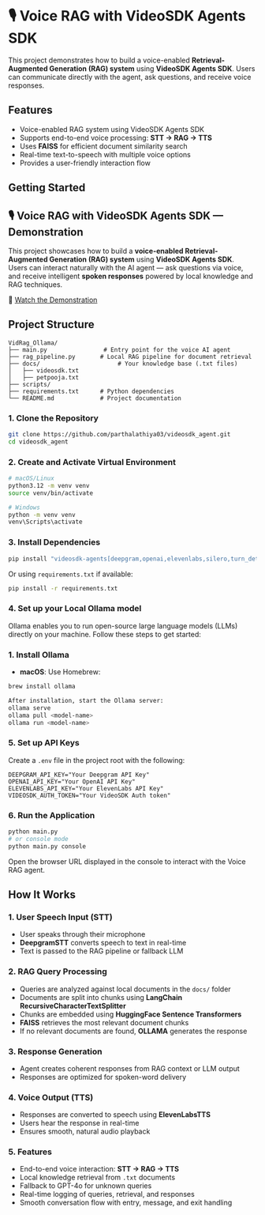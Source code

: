 # 🎙️ Voice RAG with VideoSDK Agents SDK

This project demonstrates how to build a voice-enabled **Retrieval-Augmented Generation (RAG) system** using **VideoSDK Agents SDK**. Users can communicate directly with the agent, ask questions, and receive voice responses.

## Features

- Voice-enabled RAG system using VideoSDK Agents SDK
- Supports end-to-end voice processing: **STT → RAG → TTS**
- Uses **FAISS** for efficient document similarity search
- Real-time text-to-speech with multiple voice options
- Provides a user-friendly interaction flow

## Getting Started
## 🎙️ Voice RAG with VideoSDK Agents SDK — Demonstration

This project showcases how to build a **voice-enabled Retrieval-Augmented Generation (RAG) system** using **VideoSDK Agents SDK**.  
Users can interact naturally with the AI agent — ask questions via voice, and receive intelligent **spoken responses** powered by local knowledge and RAG techniques.

🎥 [Watch the Demonstration](https://drive.google.com/file/d/1R6rTu84qz5HyDgXm6jXU9w2NqdOYr7js/view?usp=sharing)

      
## Project Structure

```
VidRag_Ollama/
├── main.py                # Entry point for the voice AI agent
├── rag_pipeline.py       # Local RAG pipeline for document retrieval
├── docs/                      # Your knowledge base (.txt files)
│   ├── videosdk.txt
│   ├── petpooja.txt
├── scripts/                
├── requirements.txt      # Python dependencies
└── README.md             # Project documentation
```
### 1. Clone the Repository

```bash
git clone https://github.com/parthalathiya03/videosdk_agent.git
cd videosdk_agent
```

### 2. Create and Activate Virtual Environment

```bash
# macOS/Linux
python3.12 -m venv venv
source venv/bin/activate

# Windows
python -m venv venv
venv\Scripts\activate
```

### 3. Install Dependencies

```bash
pip install "videosdk-agents[deepgram,openai,elevenlabs,silero,turn_detector]"
```

Or using `requirements.txt` if available:

```bash
pip install -r requirements.txt
```
### 4. Set up your Local Ollama model 

Ollama enables you to run open-source large language models (LLMs) directly on your machine. Follow these steps to get started:

### 1. Install Ollama

- **macOS**: Use Homebrew:
```bash
brew install ollama

After installation, start the Ollama server:
ollama serve
ollama pull <model-name>
ollama run <model-name>
```
### 5. Set up API Keys

Create a `.env` file in the project root with the following:

```env
DEEPGRAM_API_KEY="Your Deepgram API Key"
OPENAI_API_KEY="Your OpenAI API Key"
ELEVENLABS_API_KEY="Your ElevenLabs API Key"
VIDEOSDK_AUTH_TOKEN="Your VideoSDK Auth token"
```

### 6. Run the Application

```bash
python main.py
# or console mode
python main.py console
```

Open the browser URL displayed in the console to interact with the Voice RAG agent.

## How It Works

### 1. User Speech Input (STT)

- User speaks through their microphone
- **DeepgramSTT** converts speech to text in real-time
- Text is passed to the RAG pipeline or fallback LLM

### 2. RAG Query Processing

- Queries are analyzed against local documents in the `docs/` folder
- Documents are split into chunks using **LangChain RecursiveCharacterTextSplitter**
- Chunks are embedded using **HuggingFace Sentence Transformers**
- **FAISS** retrieves the most relevant document chunks
- If no relevant documents are found, **OLLAMA** generates the response

### 3. Response Generation

- Agent creates coherent responses from RAG context or LLM output
- Responses are optimized for spoken-word delivery

### 4. Voice Output (TTS)

- Responses are converted to speech using **ElevenLabsTTS**
- Users hear the response in real-time
- Ensures smooth, natural audio playback

### 5. Features

- End-to-end voice interaction: **STT → RAG → TTS**
- Local knowledge retrieval from `.txt` documents
- Fallback to GPT-4o for unknown queries
- Real-time logging of queries, retrieval, and responses
- Smooth conversation flow with entry, message, and exit handling










